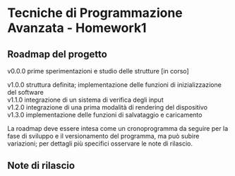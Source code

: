 # Tecniche di Programmazione Avanzata - Homework1

## Roadmap del progetto

v0.0.0 prime sperimentazioni e studio delle strutture \[in corso\]


v1.0.0 struttura definita; implementazione delle funzioni di inizializzazione del software \
v1.1.0 integrazione di un sistema di verifica degli input \
v1.2.0 integrazione di una prima modalità di rendering del dispositivo \
v1.3.0 implementazione delle funzioni di salvataggio e caricamento

La roadmap deve essere intesa come un cronoprogramma da seguire per la fase di sviluppo e il versionamento del programma, ma può subire variazioni; per dettagli più specifici osservare le note di rilascio.


## Note di rilascio
